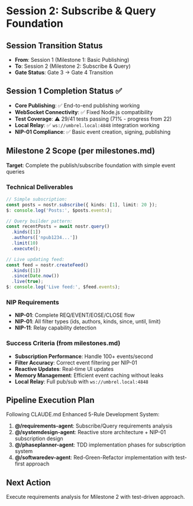 # Session 2: Subscribe & Query Foundation

## Session Transition Status
- **From**: Session 1 (Milestone 1: Basic Publishing) 
- **To**: Session 2 (Milestone 2: Subscribe & Query)
- **Gate Status**: Gate 3 → Gate 4 Transition

## Session 1 Completion Status ✅
- **Core Publishing**: ✅ End-to-end publishing working  
- **WebSocket Connectivity**: ✅ Fixed Node.js compatibility
- **Test Coverage**: ⚠️ 29/41 tests passing (71% - progress from 22)
- **Local Relay**: ✅ `ws://umbrel.local:4848` integration working
- **NIP-01 Compliance**: ✅ Basic event creation, signing, publishing

## Milestone 2 Scope (per milestones.md)
**Target**: Complete the publish/subscribe foundation with simple event queries

### Technical Deliverables
```typescript
// Simple subscription:
const posts = nostr.subscribe({ kinds: [1], limit: 20 });
$: console.log('Posts:', $posts.events);

// Query builder pattern:
const recentPosts = await nostr.query()
  .kinds([1])
  .authors(['npub1234...'])
  .limit(10)
  .execute();

// Live updating feed:
const feed = nostr.createFeed()
  .kinds([1])
  .since(Date.now())
  .live(true);
$: console.log('Live feed:', $feed.events);
```

### NIP Requirements
- **NIP-01**: Complete REQ/EVENT/EOSE/CLOSE flow  
- **NIP-01**: All filter types (ids, authors, kinds, since, until, limit)
- **NIP-11**: Relay capability detection

### Success Criteria (from milestones.md)
- **Subscription Performance**: Handle 100+ events/second
- **Filter Accuracy**: Correct event filtering per NIP-01
- **Reactive Updates**: Real-time UI updates
- **Memory Management**: Efficient event caching without leaks
- **Local Relay**: Full pub/sub with `ws://umbrel.local:4848`

## Pipeline Execution Plan
Following CLAUDE.md Enhanced 5-Rule Development System:

1. **@/requirements-agent**: Subscribe/Query requirements analysis
2. **@/systemdesign-agent**: Reactive store architecture + NIP-01 subscription design  
3. **@/phaseplanner-agent**: TDD implementation phases for subscription system
4. **@/softwaredev-agent**: Red-Green-Refactor implementation with test-first approach

## Next Action
Execute requirements analysis for Milestone 2 with test-driven approach.